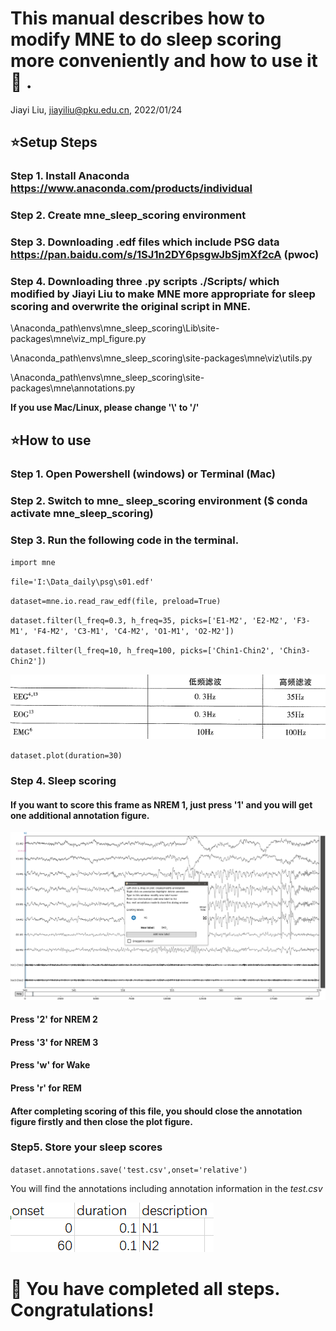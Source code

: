 # This manual describes how to modify MNE to do sleep scoring more conveniently and how to use it:dancers: .

Jiayi Liu, jiayiliu@pku.edu.cn, 2022/01/24



## :star:Setup Steps

### Step 1. Install Anaconda <https://www.anaconda.com/products/individual>

### Step 2. Create mne_sleep_scoring environment

### Step 3. Downloading .edf files which include PSG data <https://pan.baidu.com/s/1SJ1n2DY6psgwJbSjmXf2cA> (pwoc)

### Step 4. Downloading three .py scripts ./Scripts/ which modified by Jiayi Liu to make MNE more appropriate for sleep scoring and overwrite the original script in MNE.

\Anaconda_path\envs\mne_sleep_scoring\Lib\site-packages\mne\viz\_mpl_figure.py

\Anaconda_path\envs\mne_sleep_scoring\site-packages\mne\viz\\utils.py

\Anaconda_path\envs\mne_sleep_scoring\site-packages\mne\annotations.py

**If you use Mac/Linux, please change '\\' to '/'**


## :star:How to use

### Step 1. Open Powershell (windows) or Terminal (Mac)

### Step 2. Switch to mne_ sleep_scoring environment ($ conda activate mne_sleep_scoring)

### Step 3. Run the following code in the terminal.

`import mne`

`file='I:\Data_daily\psg\s01.edf'`

`dataset=mne.io.read_raw_edf(file, preload=True)`

`dataset.filter(l_freq=0.3, h_freq=35, picks=['E1-M2', 'E2-M2', 'F3-M1', 'F4-M2', 'C3-M1', 'C4-M2', 'O1-M1', 'O2-M2'])`

`dataset.filter(l_freq=10, h_freq=100, picks=['Chin1-Chin2', 'Chin3-Chin2'])`

![image-20220124104016675](https://github.com/jiayiliu-pku/sleep_scoring_mne/blob/main/Figs/image-20220124104016675.png)

`dataset.plot(duration=30)`



### Step 4. Sleep scoring

#### If you want to score this frame as NREM 1, just press '1' and you will get one additional annotation figure.

![image-20220124104246216](https://github.com/jiayiliu-pku/sleep_scoring_mne/blob/main/Figs/image-20220124104246216.png)

#### Press '2' for NREM 2

#### Press '3' for NREM 3

#### Press 'w' for Wake

#### Press 'r' for REM

#### **After completing scoring of this file, you should close the annotation figure firstly and then close the plot figure.**



### Step5. Store your sleep scores

`dataset.annotations.save('test.csv',onset='relative')`

You will find the annotations including annotation information in the _test.csv_

![image-20220124112359931](https://github.com/jiayiliu-pku/sleep_scoring_mne/blob/main/Figs/image-20220124112359931.png)



# :clap: You have completed all steps. Congratulations!

